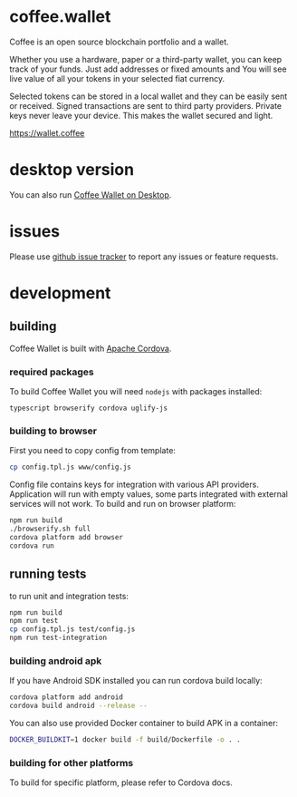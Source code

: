 # coffee.wallet

Coffee is an open source blockchain portfolio and a wallet.

Whether you use a hardware, paper or a third-party wallet, you can keep track of your funds. Just add addresses or fixed amounts and You will see live value of all your tokens in your selected fiat currency.

Selected tokens can be stored in a local wallet and they can be easily sent or received. Signed transactions are sent to third party providers. Private keys never leave your device. This makes the wallet secured and light.

https://wallet.coffee

# desktop version

You can also run [Coffee Wallet on Desktop](https://github.com/fsw/coffee.wallet/wiki/Coffee-Wallet-on-Desktop).

# issues

Please use [github issue tracker](https://github.com/fsw/coffee.wallet/issues) to report any issues or feature requests.

# development

## building

Coffee Wallet is built with [Apache Cordova](https://cordova.apache.org/).

### required packages

To build Coffee Wallet you will need `nodejs` with packages installed:
```
typescript browserify cordova uglify-js
```

### building to browser

First you need to copy config from template:

```bash
cp config.tpl.js www/config.js
```
Config file contains keys for integration with various API providers.
Application will run with empty values, some parts integrated with external services will not work.
To build and run on browser platform:

```bash
npm run build
./browserify.sh full
cordova platform add browser
cordova run
```

## running tests

to run unit and integration tests:

```bash
npm run build
npm run test
cp config.tpl.js test/config.js
npm run test-integration
```

### building android apk

If you have Android SDK installed you can run cordova build locally:
```bash
cordova platform add android
cordova build android --release --
```

You can also use provided Docker container to build APK in a container:

```bash
DOCKER_BUILDKIT=1 docker build -f build/Dockerfile -o . .
```

### building for other platforms

To build for specific platform, please refer to Cordova docs.
